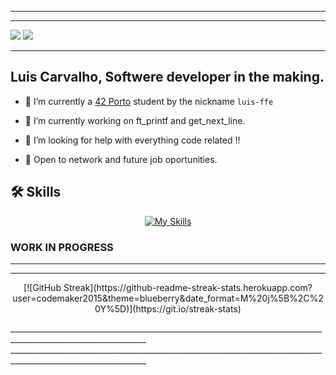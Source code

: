 ----------------------------------------------------------------------------------------------------------------
________________________________________________________________________________________________________________

<a href = "carvalho96filipe@gmail.com"><img src="https://img.shields.io/badge/-Gmail-%23333?style=for-the-badge&logo=gmail&logoColor=white" target="_blank"></a>
                                                                       <a href="https://www.linkedin.com/in/luis-filipe-f-1018ba139/" target="_blank"><img src="https://img.shields.io/badge/-LinkedIn-%230077B5?style=for-the-badge&logo=linkedin&logoColor=white" target="_blank"></a> 

________________________________________________________________________________________________________________

## **Luis Carvalho**, Softwere developer in the making.


- 🌱 I’m currently a [42 Porto](https://www.42porto.com/) student by the nickname `luis-ffe`


- 🔭 I’m currently working on ft_printf and get_next_line.
- 🤔 I’m looking for help with everything code related !!
- 💬 Open to network and future job oportunities.

  
<!-- Usefull links for me and you.
LINKED IN !          https://www.linkedin.com/in/luis-filipe-f-1018ba139/

HERE     https://dev.to/arnabdeypolimi/some-useful-resources-for-github-readme-122c
         https://codemaker2016.medium.com/tips-and-tricks-to-create-an-awesome-github-profile-readme-ce3825a355c7
-->

## 🛠️ Skills

<p align="center">
  <a href="https://skillicons.dev">
    <img src="https://skillicons.dev/icons?i=blender,c,swift,vscode,github,ps,autocad,ai,linux" alt="My Skills">
  </a>
</p>



### **WORK IN PROGRESS**

________________________________________________________________________________________________________________
________________________________________________________________________________________________________________
<p align="center">
  [![GitHub Streak](https://github-readme-streak-stats.herokuapp.com?user=codemaker2015&theme=blueberry&date_format=M%20j%5B%2C%20Y%5D)](https://git.io/streak-stats)
  </p>
________________________________________________________________________________________________________________
________________________________________________________________________________________________________________
